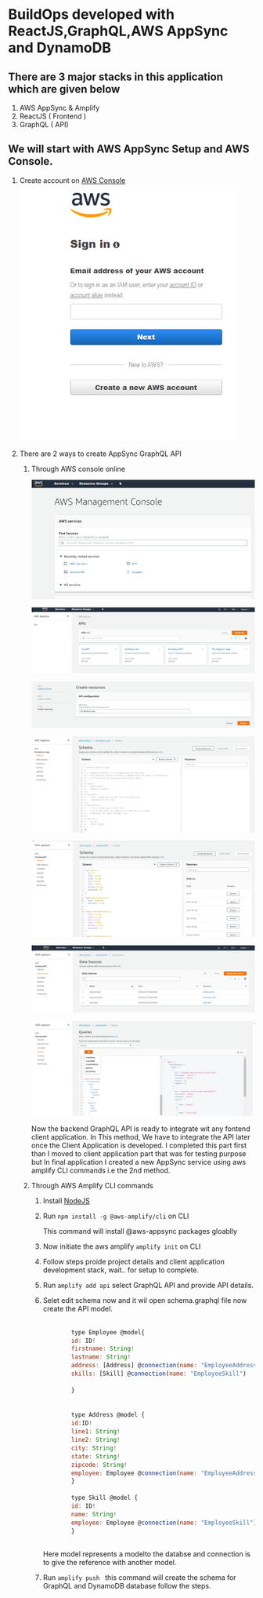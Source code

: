 # BuildOps developed with ReactJS,GraphQL,AWS AppSync  and DynamoDB 

## There are 3 major stacks in this application which are given below

1. AWS AppSync & Amplify
2. ReactJS ( Frontend ) 
3. GraphQL ( API)

## We will start with AWS AppSync Setup and AWS Console.
1. Create account on [AWS Console](https://console.aws.amazon.com/console)
    ![aws](https://github.com/manojgupta2309/aws-appsync-graphql-reactjs/blob/master/public/project-images/create.PNG) 

2. There are 2 ways to create AppSync GraphQL API

    1. Through AWS console online 
    
        ![aws](https://github.com/manojgupta2309/aws-appsync-graphql-reactjs/blob/master/public/project-images/appsync.PNG) 

        ![aws](https://github.com/manojgupta2309/aws-appsync-graphql-reactjs/blob/master/public/project-images/create%20api.PNG)

        ![aws](https://github.com/manojgupta2309/aws-appsync-graphql-reactjs/blob/master/public/project-images/project%20name.PNG)

        ![aws](https://github.com/manojgupta2309/aws-appsync-graphql-reactjs/blob/master/public/project-images/edit%20terminal.PNG)

        ![aws](https://github.com/manojgupta2309/aws-appsync-graphql-reactjs/blob/master/public/project-images/edit%20schema.PNG)

        ![aws](https://github.com/manojgupta2309/aws-appsync-graphql-reactjs/blob/master/public/project-images/employee-ds.PNG)

        ![aws](https://github.com/manojgupta2309/aws-appsync-graphql-reactjs/blob/master/public/project-images/queries%20terminal.PNG)

       Now the backend GraphQL API is ready to integrate wit any fontend client application.
       In This method, We have to integrate the API later once the Client Application is developed.
       I completed this part first than I moved to client application part that was for testing purpose but
       In final application I created a new AppSync service using aws amplify CLI commands i.e the 2nd method.
        
    2. Through AWS Amplify CLI commands 
        1. Install [NodeJS](https://nodejs.org/en/)
        
        2. Run  ` npm install -g @aws-amplify/cli ` on CLI
            
            This command will install @aws-appsync packages gloablly
        3. Now initiate the aws amplify ` amplify init ` on CLI
        4. Follow steps proide project details and client application development stack, wait.. for setup to complete.
        5. Run ` amplify add api `  select GraphQL API and provide API details.
        6. Selet edit schema now and it wil open schema.graphql file now create the API model.
        
            ```javascript

                    type Employee @model{ 
                    id: ID!
                    firstname: String!
                    lastname: String!
                    address: [Address] @connection(name: "EmployeeAddress") 
                    skills: [Skill] @connection(name: "EmployeeSkill")
                    
                    }

                    
                    type Address @model {
                    id:ID!
                    line1: String!
                    line2: String!
                    city: String!
                    state: String!
                    zipcode: String!
                    employee: Employee @connection(name: "EmployeeAddress")
                    }
                    
                    type Skill @model {
                    id: ID!
                    name: String!
                    employee: Employee @connection(name: "EmployeeSkill")
                    }
                
            ```


            Here model represents a modelto the databse and connection is to give the reference with another model.
        7. Run `amplify push ` this command will create the schema for GraphQL and DynamoDB database follow the steps.
        


    


         
                 
                
